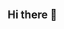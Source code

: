 ## Hi there 👋

<!--
**DRSRIBEIRO/drsribeiro** is a ✨ _special_ ✨ repository because its `README.md` (this file) appears on your GitHub profile.

Here are some ideas to get you started:

- 🔭 Hoje trabalho com back-end e front-end
- 🌱 Estudando Arquitetura de Software Distribuído
- 💬 Pergunte-me sobre Arquitetura de Software Distribuído, ASP.NET MVC/CORE, Blazor, C#, CSS, HTML, JavaScript, PWA, MongoDB, SQL Server, Vue.js e Web API  
- 📫 Contate-me no email: drsantosribeiro@gmail.com
- 😄 Pronouns: ele/dele
-->
